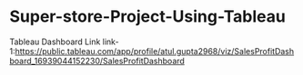 # Super-store-Project-Using-Tableau
Tableau Dashboard Link
link-1:https://public.tableau.com/app/profile/atul.gupta2968/viz/SalesProfitDashboard_16939044152230/SalesProfitDashboard
